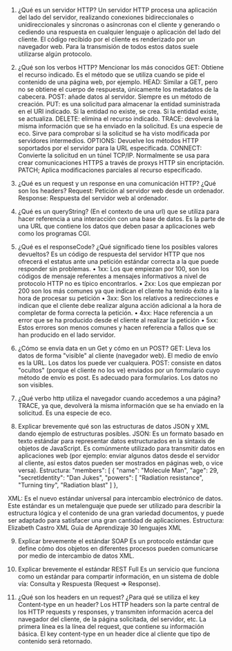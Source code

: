 1.	¿Qué es un servidor HTTP? 
Un servidor HTTP procesa una aplicación del lado del servidor, realizando conexiones bidireccionales o unidireccionales y síncronas o asíncronas con el cliente y generando o cediendo una respuesta en cualquier lenguaje o aplicación del lado del cliente. El código recibido por el cliente es renderizado por un navegador web. Para la transmisión de todos estos datos suele utilizarse algún protocolo.

2.	¿Qué son los verbos HTTP? Mencionar los más conocidos
GET: Obtiene el recurso indicado. Es el método que se utiliza cuando se pide el contenido de una página web, por ejemplo.
HEAD: Similar a GET, pero no se obtiene el cuerpo de respuesta, únicamente los metadatos de la cabecera.
POST: añade datos al servidor. Siempre es un método de creación.
PUT: es una solicitud para almacenar la entidad suministrada en el URI indicado. Si la entidad no existe, se crea. Si la entidad existe, se actualiza.
DELETE: elimina el recurso indicado.
TRACE: devolverá la misma información que se ha enviado en la solicitud. Es una especie de eco. Sirve para comprobar si la solicitud se ha visto modificada por servidores intermedios.
OPTIONS: Devuelve los métodos HTTP soportados por el servidor para la URL especificada.
CONNECT: Convierte la solicitud en un túnel TCP/IP. Normalmente se usa para crear comunicaciones HTTPS a través de proxys HTTP sin encriptación.
PATCH; Aplica modificaciones parciales al recurso especificado.
3.	¿Qué es un request y un response en una comunicación HTTP? ¿Qué son los headers? 
Request: Petición al servidor web desde un ordenador.
Response: Respuesta del servidor web al ordenador.

4.	¿Qué es un queryString? (En el contexto de una url)
que se utiliza para hacer referencia a una interacción con una base de datos. Es la parte de una URL que contiene los datos que deben pasar a aplicaciones web como los programas CGI.




5.	¿Qué es el responseCode? ¿Qué significado tiene los posibles valores devueltos?
Es un código de respuesta del servidor HTTP que nos ofrecerá el estatus ante una petición estándar correcta a la que puede responder sin problemas.
•	1xx: Los que empiezan por 100, son los códigos de mensaje referentes a mensajes informativos a nivel de protocolo HTTP no es típico encontrarlos.
•	2xx: Los que empiezan por 200 son los más comunes ya que indican el cliente ha tenido éxito a la hora de procesar su petición
•	3xx: Son los relativos a redirecciones e indican que el cliente debe realizar alguna acción adicional a la hora de completar de forma correcta la petición.
•	4xx: Hace referencia a un error que se ha producido desde el cliente al realizar la petición
•	5xx: Estos errores son menos comunes y hacen referencia a fallos que se han producido en el lado servidor.

6.	¿Cómo se envía data en un Get y cómo en un POST? 
GET: Lleva los datos de forma "visible" al cliente (navegador web). El medio de envío es la URL. Los datos los puede ver cualquiera.
POST: consiste en datos "ocultos" (porque el cliente no los ve) enviados por un formulario cuyo método de envío es post. Es adecuado para formularios. Los datos no son visibles.

7.	¿Qué verbo http utiliza el navegador cuando accedemos a una página?
TRACE, ya que, devolverá la misma información que se ha enviado en la solicitud. Es una especie de eco. 

8.	Explicar brevemente qué son las estructuras de datos JSON y XML dando ejemplo de estructuras posibles.
JSON: Es un formato basado en texto estándar para representar datos estructurados en la sintaxis de objetos de JavaScript. Es comúnmente utilizado para transmitir datos en aplicaciones web (por ejemplo: enviar algunos datos desde el servidor al cliente, así estos datos pueden ser mostrados en páginas web, o vice versa).
Estructura: 
"members": [
    {
      "name": "Molecule Man",
      "age": 29,
      "secretIdentity": "Dan Jukes",
      "powers": [
        "Radiation resistance",
        "Turning tiny",
        "Radiation blast"
      ]
    },


XML: Es el nuevo estándar universal para intercambio electrónico de datos. Este estándar es un metalenguaje que puede ser utilizado para describir la estructura lógica y el contenido de una gran variedad documentos, y puede ser adaptado para satisfacer una gran cantidad de aplicaciones.
Estructura: <libreria> 
  <libro>
    <autores>
        <autor>Elizabeth Castro</autor> 
    <autores>
    <titulo>XML Guía de Aprendizaje</titulo> 
    <precio moneda="euros">30</precio>
    <descriptores>
        <descriptor>lenguajes<descriptor>
        <descriptor>XML<descriptor>
    <descriptores>
             
  </libro> 
</libreria>

9.	Explicar brevemente el estándar SOAP
Es un protocolo estándar que define cómo dos objetos en diferentes procesos pueden comunicarse por medio de intercambio de datos XML.

10.	Explicar brevemente el estándar REST Full
Es un servicio que funciona como un estándar para compartir información, en un sistema de doble vía: Consulta y Respuesta (Request => Response).
11.	¿Qué son los headers en un request? ¿Para qué se utiliza el key Content-type en un header?
Los HTTP headers son la parte central de los HTTP requests y responses, y transmiten información acerca del navegador del cliente, de la página solicitada, del servidor, etc. La primera línea es la línea del request, que contiene su información básica.
El key content-type en un header dice al cliente que tipo de contenido será retornado.

